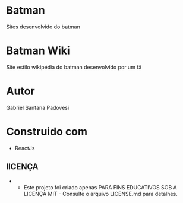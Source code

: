 # Batman
Sites desenvolvido do batman 

# Batman Wiki
Site estilo wikipédia do batman desenvolvido por um fã

# Autor
Gabriel Santana Padovesi  

# Construido com 
- ReactJs

## lICENÇA
* - Este projeto foi criado apenas PARA FINS EDUCATIVOS SOB A LICENÇA MIT - Consulte o arquivo LICENSE.md para detalhes.
